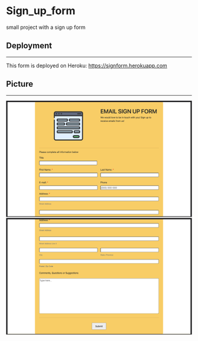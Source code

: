 # Sign_up_form
small project with a sign up form

## Deployment
_______________
This form is deployed on Heroku: https://signform.herokuapp.com

## Picture
____________

![](Screen%20Shot%20SignUp01.png)
![](Screen%20Shot%20SignUp02.png)

